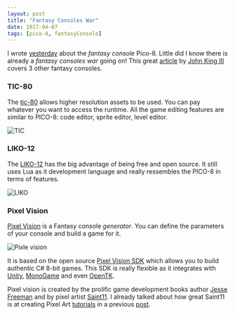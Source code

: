 ```yaml
---
layout: post
title: "Fantasy Consoles War"
date: 2017-04-07
tags: [pico-8, fantasyConsole]
---
```


I wrote [yesterday](https://lochrist.github.io/blog/2017-04-07-real-game-for-fantasy-console) about the *fantasy console* Pico-8. Little did I know there is already a *fantasy consoles war* going on! This great [article](https://medium.com/@G05P3L/fantasy-console-wars-a-guide-to-the-biggest-playersin-retrogamings-newest-trend-56bbe948474d) by [John King III](https://medium.com/@G05P3L) covers 3 other fantasy consoles.

### TIC-80

The [tic-80](https://nesbox.itch.io/tic) allows higher resolution assets to be used. You can pay whatever you want to access the runtime. All the game editing features are similar to PICO-8: code editor, sprite editor, level editor.

![TIC](https://raw.githubusercontent.com/wiki/nesbox/tic.computer/images/console.gif)


### LIKO-12

The [LIKO-12](https://github.com/RamiLego4Game/LIKO-12/tree/master) has the big advantage of being free and open source. It still uses Lua as it development language and really ressembles the PICO-8 in terms of features.

![LIKO](https://raw.githubusercontent.com/RamiLego4Game/LIKO-12/master/gif_1.gif)

### Pixel Vision

[Pixel Vision](https://pixelvision8.itch.io/game-creator) is a Fantasy console *generator*. You can define the parameters of your console and build a game for it.

![Pixle vision](https://img.itch.zone/aW1hZ2UvNzQ2NzkvNTU3MTA1LnBuZw==/original/0TviZ%2B.png)


It is based on the open source [Pixel Vision SDK](https://gitlab.com/PixelVision8/SDK) which allows you to build authentic C# 8-bit games. This SDK is really flexible as it integrates with [Unity](https://unity3d.com/), [MonoGame](https://github.com/MonoGame/MonoGame) and even [OpenTK](https://github.com/opentk/opentk).

Pixel vision is created by the prolific game development books author [Jesse Freeman](https://twitter.com/jessefreeman) and by pixel artist [Saint11](https://twitter.com/saint11). I already talked about how great Saint11 is at creating Pixel Art [tutorials](https://www.patreon.com/saint11) in a previous [post](https://lochrist.github.io/blog/2017-03-13-pixel-art).